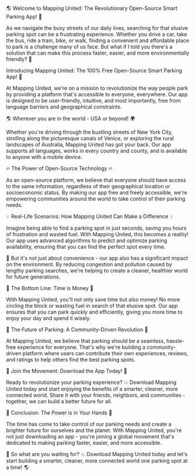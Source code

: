 🌎 Welcome to Mapping United: The Revolutionary Open-Source Smart Parking App! 🚀

As we navigate the busy streets of our daily lives, searching for that elusive parking spot can be a frustrating experience. Whether you drive a car, take the bus, ride a train, bike, or walk, finding a convenient and affordable place to park is a challenge many of us face. But what if I told you there's a solution that can make this process faster, easier, and more environmentally friendly? 🌟

Introducing Mapping United: The 100% Free Open-Source Smart Parking App! 📲

At Mapping United, we're on a mission to revolutionize the way people park by providing a platform that's accessible to everyone, everywhere. Our app is designed to be user-friendly, intuitive, and most importantly, free from language barriers and geographical constraints.

🌎 Wherever you are in the world - USA or beyond! 🌍

Whether you're driving through the bustling streets of New York City, strolling along the picturesque canals of Venice, or exploring the rural landscapes of Australia, Mapping United has got your back. Our app supports all languages, works in every country and county, and is available to anyone with a mobile device.

🔥 The Power of Open-Source Technology 🔥

As an open-source platform, we believe that everyone should have access to the same information, regardless of their geographical location or socioeconomic status. By making our app free and freely accessible, we're empowering communities around the world to take control of their parking needs.

💡 Real-Life Scenarios: How Mapping United Can Make a Difference 💡

Imagine being able to find a parking spot in just seconds, saving you hours of frustration and wasted fuel. With Mapping United, this becomes a reality! Our app uses advanced algorithms to predict and optimize parking availability, ensuring that you can find the perfect spot every time.

🌟 But it's not just about convenience - our app also has a significant impact on the environment. By reducing congestion and pollution caused by lengthy parking searches, we're helping to create a cleaner, healthier world for future generations.

💸 The Bottom Line: Time is Money 💸

With Mapping United, you'll not only save time but also money! No more circling the block or wasting fuel in search of that elusive spot. Our app ensures that you can park quickly and efficiently, giving you more time to enjoy your day and spend it wisely.

🌈 The Future of Parking: A Community-Driven Revolution 🌈

At Mapping United, we believe that parking should be a seamless, hassle-free experience for everyone. That's why we're building a community-driven platform where users can contribute their own experiences, reviews, and ratings to help others find the best parking spots.

🚀 Join the Movement: Download the App Today! 🚀

Ready to revolutionize your parking experience? 💥 Download Mapping United today and start enjoying the benefits of a smarter, cleaner, more connected world. Share it with your friends, neighbors, and communities - together, we can build a better future for all.

🌟 Conclusion: The Power is in Your Hands 🌟

The time has come to take control of our parking needs and create a brighter future for ourselves and the planet. With Mapping United, you're not just downloading an app - you're joining a global movement that's dedicated to making parking faster, easier, and more accessible.

💪 So what are you waiting for? 💥 Download Mapping United today and let's start building a smarter, cleaner, more connected world one parking spot at a time! 🌎